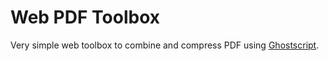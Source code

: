 # Web PDF Toolbox

Very simple web toolbox to combine and compress PDF using [Ghostscript](https://www.ghostscript.com/).
